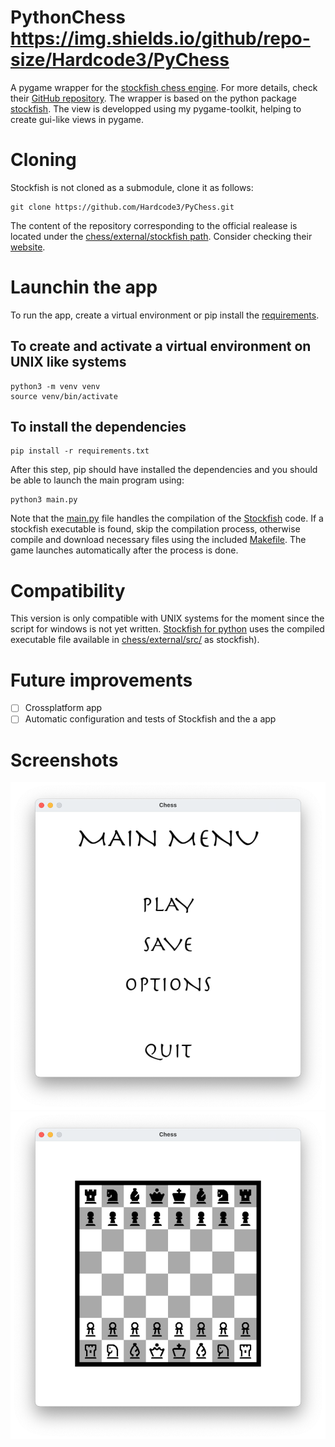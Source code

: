 # PythonChess https://img.shields.io/github/repo-size/Hardcode3/PyChess
A pygame wrapper for the [stockfish chess engine](https://stockfishchess.org).
For more details, check their [GitHub repository](https://github.com/official-stockfish/Stockfish).
The wrapper is based on the python package [stockfish](https://github.com/zhelyabuzhsky/stockfish.git).
The view is developped using my pygame-toolkit, helping to create gui-like views in pygame.

# Cloning
Stockfish is not cloned as a submodule, clone it as follows:
```
git clone https://github.com/Hardcode3/PyChess.git
```
The content of the repository corresponding to the official realease is located under the [chess/external/stockfish path](chess/external/stockfish/).
Consider checking their [website](https://stockfishchess.org).

# Launchin the app
To run the app, create a virtual environment or pip install the [requirements](requirements.txt).
## To create and activate a virtual environment on UNIX like systems
```
python3 -m venv venv
source venv/bin/activate
```
## To install the dependencies
```
pip install -r requirements.txt
```
After this step, pip should have installed the dependencies and you should be able to launch the main program using:
```
python3 main.py
```
Note that the [main.py](main.py) file handles the compilation of the [Stockfish](https://stockfishchess.org) code.
If a stockfish executable is found, skip the compilation process, otherwise compile and download necessary files using the included [Makefile](chess/external/stockfish/src/Makefile).
The game launches automatically after the process is done.

# Compatibility
This version is only compatible with UNIX systems for the moment since the script for windows is not yet written.
[Stockfish for python](https://pypi.org/project/stockfish/) uses the compiled executable file available in [chess/external/src/](chess/external/src) as stockfish).

# Future improvements
- [ ] Crossplatform app
- [ ] Automatic configuration and tests of Stockfish and the a app

# Screenshots
![Main menu](assets/screenshots/main_menu.png)
![The game itself](assets/screenshots/game.png)
